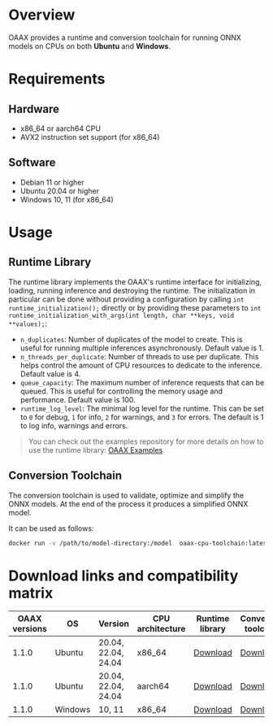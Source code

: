 # Overview

OAAX provides a runtime and conversion toolchain for running ONNX models on CPUs on both **Ubuntu** and **Windows**.

# Requirements

## Hardware

- x86_64 or aarch64 CPU
- AVX2 instruction set support (for x86_64)

## Software

- Debian 11 or higher 
- Ubuntu 20.04 or higher
- Windows 10, 11 (for x86_64)

# Usage

## Runtime Library

The runtime library implements the OAAX's runtime interface for initializing, loading, running inference and destroying the runtime.
The initialization in particular can be done without providing a configuration by calling `int runtime_initialization();` directly or by providing these parameters to `int runtime_initialization_with_args(int length, char **keys, void **values);`:

- `n_duplicates`: Number of duplicates of the model to create. This is useful for running multiple inferences asynchronously. Default value is 1.
- `n_threads_per_duplicate`: Number of threads to use per duplicate. This helps control the amount of CPU resources to dedicate to the inference. Default value is 4.
- `queue_capacity`: The maximum number of inference requests that can be queued. This is useful for controlling the memory usage and performance. Default value is 100.
- `runtime_log_level`: The minimal log level for the runtime. This can be set to `0` for debug, `1` for info, `2` for warnings, and `3` for errors. The default is 1 to log info, warnings and errors.

> You can check out the examples repository for more details on how to use the runtime library: [OAAX Examples](https://github.com/OAAX-standard/examples).

## Conversion Toolchain

The conversion toolchain is used to validate, optimize and simplify the ONNX models. At the end of the process it produces a simplified ONNX model.

It can be used as follows:
```bash
docker run -v /path/to/model-directory:/model  oaax-cpu-toolchain:latest /model/model.onnx /model/output
```

# Download links and compatibility matrix

| OAAX versions | OS      | Version             | CPU architecture | Runtime library                                                                                       | Conversion toolchain                                                                                               |
| ------------- | ------- | ------------------- | ---------------- | ----------------------------------------------------------------------------------------------------- | ------------------------------------------------------------------------------------------------------------------ |
| 1.1.0         | Ubuntu  | 20.04, 22.04, 24.04 | x86_64           | [Download](https://nbg1.your-objectstorage.com/oaax/runtimes/1.1.0/CPU/Ubuntu/x86_64/library.tar.gz)  | [Download](https://nbg1.your-objectstorage.com/oaax/conversion-toolchain/1.1.0/CPU/oaax-cpu-toolchain.tar)         |
| 1.1.0         | Ubuntu  | 20.04, 22.04, 24.04 | aarch64          | [Download](https://nbg1.your-objectstorage.com/oaax/runtimes/1.1.0/CPU/Ubuntu/aarch64/library.tar.gz) | [Download](https://nbg1.your-objectstorage.com/oaax/conversion-toolchain/1.1.0/CPU/oaax-cpu-toolchain-aarch64.tar) |
| 1.1.0         | Windows | 10, 11              | x86_64           | [Download](https://nbg1.your-objectstorage.com/oaax/runtimes/1.1.0/CPU/Windows/x86_64/library.tar.gz) | [Download](https://nbg1.your-objectstorage.com/oaax/conversion-toolchain/1.1.0/CPU/oaax-cpu-toolchain.zip)         |
